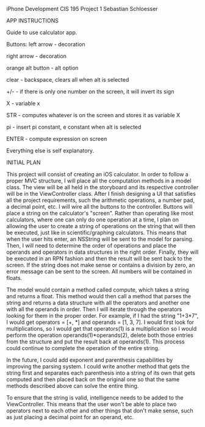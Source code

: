 iPhone Development CIS 195
Project 1
Sebastian Schloesser


APP INSTRUCTIONS

Guide to use calculator app.

Buttons:
left arrow - decoration

right arrow - decoration

orange alt button - alt option

clear - backspace, clears all when alt is selected

+/- - if there is only one number on the screen, it will invert its sign

X - variable x

STR - computes whatever is on the screen and stores it as variable X

pi - insert pi constant, e constant when alt is selected

ENTER - compute expression on screen


Everything else is self explanatory.


INITIAL PLAN

This project will consist of creating an iOS calculator. In order to follow a 
proper MVC structure, I will place all the computation methods in a model class. 
The view will be all held in the storyboard and its respective controller will 
be in the ViewController class. After I finish designing a UI that satisfies all
the project requirements, such the arithmetic operations, a number pad, a 
decimal point, etc. I will wire all the buttons to the controller. Buttons will
place a string on the calculator's "screen". Rather than operating like most
calculators, where one can only do one operation at a time, I plan on allowing
the user to create a string of operations on the string that will then be
executed, just like in scientific/graphing calculators. This means that when the
user hits enter, an NSString will be sent to the model for parsing. Then, I will
need to determine the order of operations and place the operands and operators
in data structures in the right order. Finally, they will be executed in an RPN
fashion and then the result will be sent back to the screen. If the string
does not make sense or contains a division by zero, an error message can be sent
to the screen. All numbers will be contained in floats. 

The model would contain a method called compute, which takes a string and 
returns a float. This method would then call a method that parses the string and
returns a data structure with all the operators and another one with all the 
operands in order. Then I will iterate through the operators looking for them
in the proper order. For example, if I had the string "1+3*7", I would get 
operators = [+, *] and operands = [1, 3, 7]. I would first look for 
multiplications, so I would get that operators(1) is a multiplication so I would
perform the operation operands(1)*operands(2), delete both those entries from 
the structure and put the result back at operands(1). This process could
continue to complete the operation of the entire string. 

In the future, I could add exponent and parenthesis capabilities by improving
the parsing system. I could write another method that gets the string first and
separates each parenthesis into a string of its own that gets computed and then 
placed back on the original one so that the same methods described above can
solve the entire thing. 

To ensure that the string is valid, intelligence needs to be added to the 
ViewController. This means that the user won't be able to place two operators
next to each other and other things that don't make sense, such as just placing
a decimal point for an operand, etc. 

